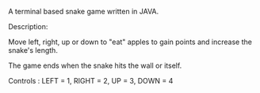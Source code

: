 A terminal based snake game written in JAVA. 

Description:

Move left, right, up or down to "eat" apples to gain points and increase the snake's length.

The game ends when the snake hits the wall or itself.

Controls :
LEFT = 1, RIGHT = 2, UP = 3, DOWN = 4
